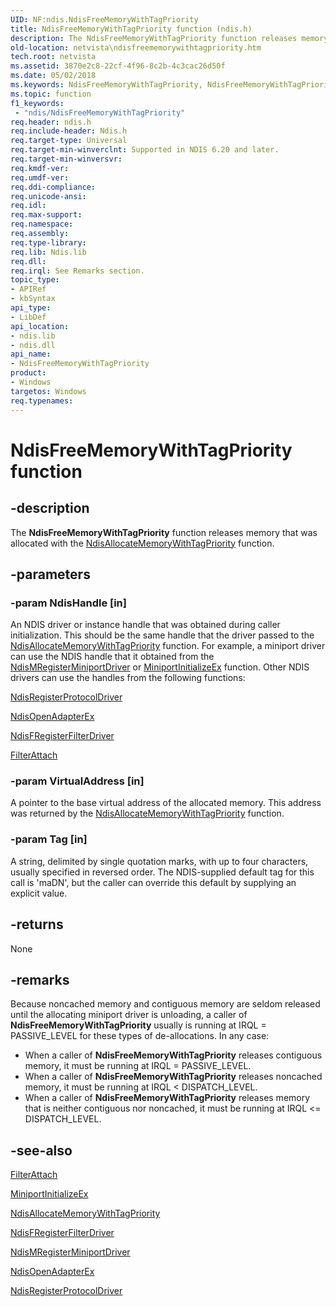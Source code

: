 ```yaml
---
UID: NF:ndis.NdisFreeMemoryWithTagPriority
title: NdisFreeMemoryWithTagPriority function (ndis.h)
description: The NdisFreeMemoryWithTagPriority function releases memory that was allocated with the NdisAllocateMemoryWithTagPriority function.
old-location: netvista\ndisfreememorywithtagpriority.htm
tech.root: netvista
ms.assetid: 3870e2c8-22cf-4f96-8c2b-4c3cac26d50f
ms.date: 05/02/2018
ms.keywords: NdisFreeMemoryWithTagPriority, NdisFreeMemoryWithTagPriority function [Network Drivers Starting with Windows Vista], ndis/NdisFreeMemoryWithTagPriority, ndis_shared_memory_ref_60846563-cc80-4e5e-b9da-37bcfd5239b2.xml, netvista.ndisfreememorywithtagpriority
ms.topic: function
f1_keywords:
 - "ndis/NdisFreeMemoryWithTagPriority"
req.header: ndis.h
req.include-header: Ndis.h
req.target-type: Universal
req.target-min-winverclnt: Supported in NDIS 6.20 and later.
req.target-min-winversvr: 
req.kmdf-ver: 
req.umdf-ver: 
req.ddi-compliance: 
req.unicode-ansi: 
req.idl: 
req.max-support: 
req.namespace: 
req.assembly: 
req.type-library: 
req.lib: Ndis.lib
req.dll: 
req.irql: See Remarks section.
topic_type:
- APIRef
- kbSyntax
api_type:
- LibDef
api_location:
- ndis.lib
- ndis.dll
api_name:
- NdisFreeMemoryWithTagPriority
product:
- Windows
targetos: Windows
req.typenames: 
---
```


# NdisFreeMemoryWithTagPriority function


## -description


The 
  <b>NdisFreeMemoryWithTagPriority</b> function releases memory that was allocated with the 
  <a href="https://docs.microsoft.com/windows-hardware/drivers/ddi/content/ndis/nf-ndis-ndisallocatememorywithtagpriority">
  NdisAllocateMemoryWithTagPriority</a> function.


## -parameters




### -param NdisHandle [in]

An NDIS driver or instance handle that was obtained during caller initialization. This should be
     the same handle that the driver passed to the 
     <a href="https://docs.microsoft.com/windows-hardware/drivers/ddi/content/ndis/nf-ndis-ndisallocatememorywithtagpriority">
     NdisAllocateMemoryWithTagPriority</a> function. For example, a miniport driver can use the NDIS handle
     that it obtained from the 
     <a href="https://docs.microsoft.com/windows-hardware/drivers/ddi/content/ndis/nf-ndis-ndismregisterminiportdriver">
     NdisMRegisterMiniportDriver</a> or 
     <a href="https://docs.microsoft.com/windows-hardware/drivers/ddi/content/ndis/nc-ndis-miniport_initialize">MiniportInitializeEx</a> function.
     Other NDIS drivers can use the handles from the following functions:
     


<a href="https://docs.microsoft.com/windows-hardware/drivers/ddi/content/ndis/nf-ndis-ndisregisterprotocoldriver">NdisRegisterProtocolDriver</a>



<a href="https://docs.microsoft.com/windows-hardware/drivers/ddi/content/ndis/nf-ndis-ndisopenadapterex">NdisOpenAdapterEx</a>



<a href="https://docs.microsoft.com/windows-hardware/drivers/ddi/content/ndis/nf-ndis-ndisfregisterfilterdriver">NdisFRegisterFilterDriver</a>



<a href="https://docs.microsoft.com/windows-hardware/drivers/ddi/content/ndis/nc-ndis-filter_attach">FilterAttach</a>



### -param VirtualAddress [in]

A pointer to the base virtual address of the allocated memory. This address was returned by the 
     <a href="https://docs.microsoft.com/windows-hardware/drivers/ddi/content/ndis/nf-ndis-ndisallocatememorywithtagpriority">
     NdisAllocateMemoryWithTagPriority</a> function.


### -param Tag [in]

A string, delimited by single quotation marks, with up to four characters, usually specified in
     reversed order. The NDIS-supplied default tag for this call is 'maDN', but the caller can override this
     default by supplying an explicit value.


## -returns



None




## -remarks



Because noncached memory and contiguous memory are seldom released until the allocating miniport
    driver is unloading, a caller of 
    <b>NdisFreeMemoryWithTagPriority</b> usually is running at IRQL = PASSIVE_LEVEL for these types of
    de-allocations. In any case:

<ul>
<li>
When a caller of 
      <b>NdisFreeMemoryWithTagPriority</b> releases contiguous memory, it must be running at IRQL =
      PASSIVE_LEVEL.

</li>
<li>
When a caller of 
      <b>NdisFreeMemoryWithTagPriority</b> releases noncached memory, it must be running at IRQL <
      DISPATCH_LEVEL.

</li>
<li>
When a caller of 
      <b>NdisFreeMemoryWithTagPriority</b> releases memory that is neither contiguous nor noncached, it must
      be running at IRQL <= DISPATCH_LEVEL.

</li>
</ul>



## -see-also




<a href="https://docs.microsoft.com/windows-hardware/drivers/ddi/content/ndis/nc-ndis-filter_attach">FilterAttach</a>



<a href="https://docs.microsoft.com/windows-hardware/drivers/ddi/content/ndis/nc-ndis-miniport_initialize">MiniportInitializeEx</a>



<a href="https://docs.microsoft.com/windows-hardware/drivers/ddi/content/ndis/nf-ndis-ndisallocatememorywithtagpriority">
   NdisAllocateMemoryWithTagPriority</a>



<a href="https://docs.microsoft.com/windows-hardware/drivers/ddi/content/ndis/nf-ndis-ndisfregisterfilterdriver">NdisFRegisterFilterDriver</a>



<a href="https://docs.microsoft.com/windows-hardware/drivers/ddi/content/ndis/nf-ndis-ndismregisterminiportdriver">NdisMRegisterMiniportDriver</a>



<a href="https://docs.microsoft.com/windows-hardware/drivers/ddi/content/ndis/nf-ndis-ndisopenadapterex">NdisOpenAdapterEx</a>



<a href="https://docs.microsoft.com/windows-hardware/drivers/ddi/content/ndis/nf-ndis-ndisregisterprotocoldriver">NdisRegisterProtocolDriver</a>
 

 


